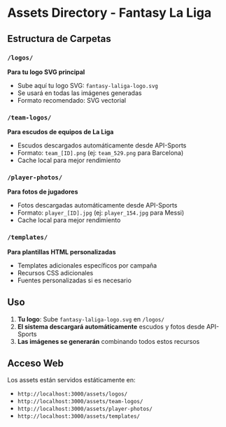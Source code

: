 # Assets Directory - Fantasy La Liga

## Estructura de Carpetas

### `/logos/`
**Para tu logo SVG principal**
- Sube aquí tu logo SVG: `fantasy-laliga-logo.svg`
- Se usará en todas las imágenes generadas
- Formato recomendado: SVG vectorial

### `/team-logos/`
**Para escudos de equipos de La Liga**
- Escudos descargados automáticamente desde API-Sports
- Formato: `team_[ID].png` (ej: `team_529.png` para Barcelona)
- Cache local para mejor rendimiento

### `/player-photos/`
**Para fotos de jugadores**
- Fotos descargadas automáticamente desde API-Sports
- Formato: `player_[ID].jpg` (ej: `player_154.jpg` para Messi)
- Cache local para mejor rendimiento

### `/templates/`
**Para plantillas HTML personalizadas**
- Templates adicionales específicos por campaña
- Recursos CSS adicionales
- Fuentes personalizadas si es necesario

## Uso

1. **Tu logo**: Sube `fantasy-laliga-logo.svg` en `/logos/`
2. **El sistema descargará automáticamente** escudos y fotos desde API-Sports
3. **Las imágenes se generarán** combinando todos estos recursos

## Acceso Web

Los assets están servidos estáticamente en:
- `http://localhost:3000/assets/logos/`
- `http://localhost:3000/assets/team-logos/`
- `http://localhost:3000/assets/player-photos/`
- `http://localhost:3000/assets/templates/`